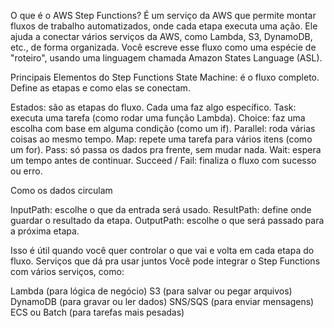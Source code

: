 O que é o AWS Step Functions?
É um serviço da AWS que permite montar fluxos de trabalho automatizados, onde cada etapa executa uma ação. Ele ajuda a conectar vários serviços da AWS, como Lambda, S3, DynamoDB, etc., de forma organizada.
Você escreve esse fluxo como uma espécie de "roteiro", usando uma linguagem chamada Amazon States Language (ASL).

Principais Elementos do Step Functions
State Machine: é o fluxo completo. Define as etapas e como elas se conectam.

Estados: são as etapas do fluxo. Cada uma faz algo específico.
Task: executa uma tarefa (como rodar uma função Lambda).
Choice: faz uma escolha com base em alguma condição (como um if).
Parallel: roda várias coisas ao mesmo tempo.
Map: repete uma tarefa para vários itens (como um for).
Pass: só passa os dados pra frente, sem mudar nada.
Wait: espera um tempo antes de continuar.
Succeed / Fail: finaliza o fluxo com sucesso ou erro.

Como os dados circulam

InputPath: escolhe o que da entrada será usado.
ResultPath: define onde guardar o resultado da etapa.
OutputPath: escolhe o que será passado para a próxima etapa.

Isso é útil quando você quer controlar o que vai e volta em cada etapa do fluxo.
Serviços que dá pra usar juntos
Você pode integrar o Step Functions com vários serviços, como:

Lambda (para lógica de negócio)
S3 (para salvar ou pegar arquivos)
DynamoDB (para gravar ou ler dados)
SNS/SQS (para enviar mensagens)
ECS ou Batch (para tarefas mais pesadas)
